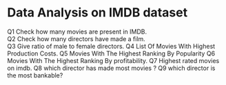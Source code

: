 # Data Analysis on IMDB dataset
Q1 Check how many movies are present in IMDB. <br />
Q2 Check how many directors have made a film.<br />
Q3 Give ratio of male to female directors.
Q4 List Of Movies With Highest Production Costs.
Q5 Movies With The Highest Ranking By Popularity
Q6 Movies With The Highest Ranking By profitability.
Q7 Highest rated movies on imdb.
Q8 which director has made most movies ?
Q9 which director is the most bankable?
